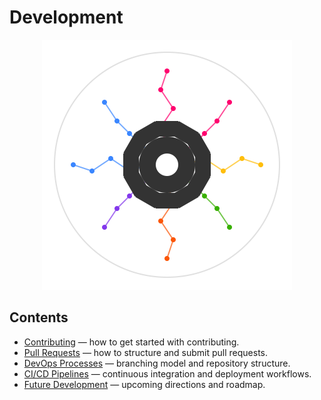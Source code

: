 # Development

<p align="center">
  <img src="assets/artifact_ml_logo.svg" width="400" alt="Artifact-ML Logo">
</p>

## Contents

- [Contributing](contributing.md) — how to get started with contributing.  
- [Pull Requests](pull_requests.md) — how to structure and submit pull requests.  
- [DevOps Processes](devops.md) — branching model and repository structure.  
- [CI/CD Pipelines](cicd.md) — continuous integration and deployment workflows.  
- [Future Development](future_development.md) — upcoming directions and roadmap.
